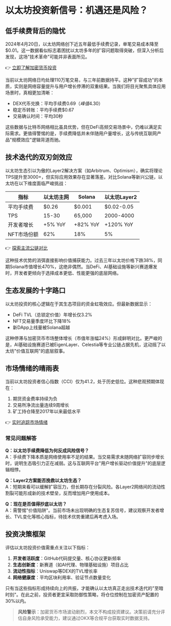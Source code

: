 # 以太坊投资新信号：机遇还是风险？

## 低手续费背后的隐忧

2024年4月20日，以太坊网络创下近五年最低手续费记录，单笔交易成本降至$0.01。这一数据看似标志着困扰以太坊多年的扩容问题取得突破，但深入分析后发现，这场"技术革命"可能并非表面所见。

👉 [立即了解加密货币投资](https://bit.ly/okx_welcome)

当前以太坊网络日均处理110万笔交易，与三年前数据持平。这种"扩容成功"的本质，实则是网络容量提升与用户增长停滞的双重结果。当我们将目光聚焦具体应用场景时，真相更加清晰：
- DEX代币兑换：平均手续费$0.69（峰值$4.30）
- 稳定币转账：平均手续费$0.67
- 交易确认时间：平均30秒

这些数据与比特币网络相比虽具优势，但在DeFi高频交易场景中，仍难以满足实际需求。更值得警惕的是，手续费降低并未伴随用户量增长，这与传统互联网产品"规模效应"逻辑背道而驰。

## 技术迭代的双刃剑效应

以太坊生态引以为傲的Layer2解决方案（如Arbitrum、Optimism），确实将理论TPS提升至3000+，但实际应用效果存在显著落差。对比Solana等新兴公链，以太坊在以下维度面临严峻挑战：

| 指标          | 以太坊主网 | Solana   | 以太坊Layer2 |
|---------------|------------|----------|--------------|
| 平均手续费    | $0.26      | $0.001   | $0.02-0.05   |
| TPS           | 15-30      | 65,000   | 2000-4000    |
| 开发者增长    | +5% YoY    | +82% YoY | +120% YoY    |
| NFT市场份额   | 62%        | 18%      | 5%           |

👉 [探索主流公链对比](https://bit.ly/okx_welcome)

这种技术优势的消弭直接影响价值捕获能力。过去三年以太坊价格下跌38%，同期Solana市值增长470%，这绝非偶然。当DeFi、AI基础设施等新兴赛道爆发时，开发者更倾向于选择成本更低、性能更强的底层网络。

## 生态发展的十字路口

以太坊投资的核心逻辑在于其生态项目的资金虹吸效应。但最新数据显示：
- DeFi TVL（总锁定价值）年增长仅3.2%
- NFT交易量季度环比下降18%
- 新DApp上线量被Solana超越

这种停滞与加密货币市场整体增长（市值年涨幅24%）形成鲜明对比。更严峻的是，AI基础设施赛道已被EigenLayer、Celestia等专业公链占据先机，这动摇了以太坊"价值互联网"的底层叙事。

## 市场情绪的晴雨表

当前以太坊投资者信心指数（CCI）仅为41.2，处于历史低位。这种悲观预期体现在：
1. 期货资金费率持续为负
2. 交易所净流出量连续9周增长
3. 矿工持仓降至2017年以来最低水平

👉 [实时追踪市场情绪](https://bit.ly/okx_welcome)

### 常见问题解答

**Q：以太坊手续费降低为何反成风险信号？**  
A：手续费下降本质是网络使用率不足的结果。当交易需求未随网络扩容同步增长时，说明生态吸引力正在减弱。这与互联网平台"用户增长驱动价值提升"的底层逻辑相悖。

**Q：Layer2方案能否挽救以太坊生态？**  
A：短期来看可以缓解扩容压力，但长期存在分裂风险。各Layer2网络间的流动性割裂可能形成新的技术壁垒，反而增加用户使用成本。

**Q：现在是否值得抄底以太坊？**  
A：需警惕"价值陷阱"。当前市场未出现明确的生态复苏信号，建议观察开发者增长、TVL变化等核心指标，待技术优势重建后再考虑入场。

## 投资决策框架

评估以太坊投资价值需重点关注以下指标：
1. **开发者活跃度**：GitHub代码提交量、核心协议更新频率
2. **生态创新度**：新赛道（如AI代理、物理基础设施）项目占比
3. **流动性指标**：Uniswap等DEX的TVL增长率
4. **网络健康度**：平均区块利用率、验证节点数量变化

只有当这些指标形成持续向上的共振，才能确认以太坊真正走出技术迭代的"至暗时刻"。在此之前，投资者更宜采取防御性策略，将仓位控制在加密资产配置的30%以内。

> **风险警示**：加密货币市场波动剧烈，本文不构成投资建议。决策前请充分评估自身风险承受能力，建议通过OKX等合规平台获取实时数据支持。
